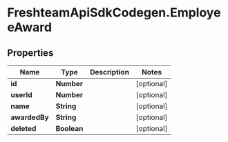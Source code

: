 # FreshteamApiSdkCodegen.EmployeeAward

## Properties

Name | Type | Description | Notes
------------ | ------------- | ------------- | -------------
**id** | **Number** |  | [optional] 
**userId** | **Number** |  | [optional] 
**name** | **String** |  | [optional] 
**awardedBy** | **String** |  | [optional] 
**deleted** | **Boolean** |  | [optional] 


